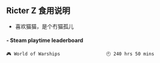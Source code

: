 ## Ricter Z 食用说明
- 喜欢猫猫，是个冇猫孤儿

<!-- steam-box start -->
#### - Steam playtime leaderboard
```text
🎮 World of Warships                 🕘 240 hrs 50 mins
```
<!-- Powered by https://github.com/YouEclipse/steam-box . -->
<!-- steam-box end -->
